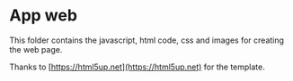 # App web

This folder contains the javascript, html code, css and images for creating the web page.

Thanks to [https://html5up.net](https://html5up.net) for the template.
